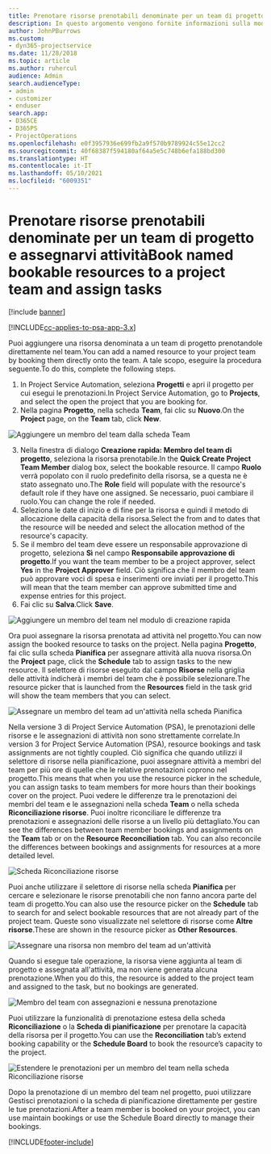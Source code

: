 ```yaml
---
title: Prenotare risorse prenotabili denominate per un team di progetto e assegnarvi attività
description: In questo argomento vengono fornite informazioni sulla modalità di prenotazione di risorse denominate per team di progetto e sull'assegnazione delle risorse ad attività.
author: JohnPBurrows
ms.custom:
- dyn365-projectservice
ms.date: 11/28/2018
ms.topic: article
ms.author: ruhercul
audience: Admin
search.audienceType:
- admin
- customizer
- enduser
search.app:
- D365CE
- D365PS
- ProjectOperations
ms.openlocfilehash: e0f3957936e699fb2a9f570b9789924c55e12cc2
ms.sourcegitcommit: 40f68387f594180af64a5e5c748b6efa188bd300
ms.translationtype: HT
ms.contentlocale: it-IT
ms.lasthandoff: 05/10/2021
ms.locfileid: "6009351"
---
```

# <a name="book-named-bookable-resources-to-a-project-team-and-assign-tasks"></a><span data-ttu-id="79d7f-103">Prenotare risorse prenotabili denominate per un team di progetto e assegnarvi attività</span><span class="sxs-lookup"><span data-stu-id="79d7f-103">Book named bookable resources to a project team and assign tasks</span></span> 

[!include [banner](../includes/psa-now-project-operations.md)]

[!INCLUDE[cc-applies-to-psa-app-3.x](../includes/cc-applies-to-psa-app-3x.md)]

<span data-ttu-id="79d7f-104">Puoi aggiungere una risorsa denominata a un team di progetto prenotandole direttamente nel team.</span><span class="sxs-lookup"><span data-stu-id="79d7f-104">You can  add a named resource to your project team by booking them directly onto the team.</span></span> <span data-ttu-id="79d7f-105">A tale scopo, eseguire la procedura seguente.</span><span class="sxs-lookup"><span data-stu-id="79d7f-105">To do this, complete the following steps.</span></span>

1. <span data-ttu-id="79d7f-106">In Project Service Automation, seleziona **Progetti** e apri il progetto per cui esegui le prenotazioni.</span><span class="sxs-lookup"><span data-stu-id="79d7f-106">In  Project Service Automation, go to **Projects**, and select the open the project that you are booking for.</span></span>
2. <span data-ttu-id="79d7f-107">Nella pagina **Progetto**, nella scheda **Team**, fai clic su **Nuovo**.</span><span class="sxs-lookup"><span data-stu-id="79d7f-107">On the **Project** page, on the **Team** tab, click **New**.</span></span> 

![Aggiungere un membro del team dalla scheda Team](media/RM-how-to-1.png)

3. <span data-ttu-id="79d7f-109">Nella finestra di dialogo **Creazione rapida: Membro del team di progetto**, seleziona la risorsa prenotabile.</span><span class="sxs-lookup"><span data-stu-id="79d7f-109">In the **Quick Create Project Team Member** dialog box, select the bookable resource.</span></span> <span data-ttu-id="79d7f-110">Il campo **Ruolo** verrà popolato con il ruolo predefinito della risorsa, se a questa ne è stato assegnato uno.</span><span class="sxs-lookup"><span data-stu-id="79d7f-110">The **Role** field will populate with the resource's default role if they have one assigned.</span></span> <span data-ttu-id="79d7f-111">Se necessario, puoi cambiare il ruolo.</span><span class="sxs-lookup"><span data-stu-id="79d7f-111">You can change the role if needed.</span></span> 
4. <span data-ttu-id="79d7f-112">Seleziona le date di inizio e di fine per la risorsa e quindi il metodo di allocazione della capacità della risorsa.</span><span class="sxs-lookup"><span data-stu-id="79d7f-112">Select the from and to dates that the resource will be needed and select the allocation method of the resource's capacity.</span></span> 
5. <span data-ttu-id="79d7f-113">Se il membro del team deve essere un responsabile approvazione di progetto, seleziona **Sì** nel campo **Responsabile approvazione di progetto**.</span><span class="sxs-lookup"><span data-stu-id="79d7f-113">If you want the team member to be a project approver, select **Yes** in the **Project Approver** field.</span></span> <span data-ttu-id="79d7f-114">Ciò significa che il membro del team può approvare voci di spesa e inserimenti ore inviati per il progetto.</span><span class="sxs-lookup"><span data-stu-id="79d7f-114">This will mean that the team member can approve submitted time and expense entries for this project.</span></span> 
6. <span data-ttu-id="79d7f-115">Fai clic su **Salva**.</span><span class="sxs-lookup"><span data-stu-id="79d7f-115">Click **Save**.</span></span>

![Aggiungere un membro del team nel modulo di creazione rapida](media/RM-how-to-2.png)


<span data-ttu-id="79d7f-117">Ora puoi assegnare la risorsa prenotata ad attività nel progetto.</span><span class="sxs-lookup"><span data-stu-id="79d7f-117">You can now assign the booked resource to tasks on the project.</span></span> <span data-ttu-id="79d7f-118">Nella pagina **Progetto**, fai clic sulla scheda **Pianifica** per assegnare attività alla nuova risorsa.</span><span class="sxs-lookup"><span data-stu-id="79d7f-118">On the **Project** page, click the **Schedule** tab to assign tasks to the new resource.</span></span> <span data-ttu-id="79d7f-119">Il selettore di risorse eseguito dal campo **Risorse** nella griglia delle attività indicherà i membri del team che è possibile selezionare.</span><span class="sxs-lookup"><span data-stu-id="79d7f-119">The resource picker that is launched from the **Resources** field in the task grid will show the team members that you can select.</span></span>

![Assegnare un membro del team ad un'attività nella scheda Pianifica](media/RM-how-to-3.png)

<span data-ttu-id="79d7f-121">Nella versione 3 di Project Service Automation (PSA), le prenotazioni delle risorse e le assegnazioni di attività non sono strettamente correlate.</span><span class="sxs-lookup"><span data-stu-id="79d7f-121">In version 3 for Project Service Automation (PSA), resource bookings and task assignments are not tightly coupled.</span></span> <span data-ttu-id="79d7f-122">Ciò significa che quando utilizzi il selettore di risorse nella pianificazione, puoi assegnare attività a membri del team per più ore di quelle che le relative prenotazioni coprono nel progetto.</span><span class="sxs-lookup"><span data-stu-id="79d7f-122">This means that when you use the resource picker in the schedule, you can assign tasks to team members for more hours than their bookings cover on the project.</span></span>
<span data-ttu-id="79d7f-123">Puoi vedere le differenze tra le prenotazioni dei membri del team e le assegnazioni nella scheda **Team** o nella scheda **Riconciliazione risorse**. Puoi inoltre riconciliare le differenze tra prenotazioni e assegnazioni delle risorse a un livello più dettagliato.</span><span class="sxs-lookup"><span data-stu-id="79d7f-123">You can see the differences between team member bookings and assignments on the **Team** tab or on the **Resource Reconciliation** tab. You can also reconcile the differences between bookings and assignments for resources at a more detailed level.</span></span>

![Scheda Riconciliazione risorse](media/RM-how-to-4.png)

<span data-ttu-id="79d7f-125">Puoi anche utilizzare il selettore di risorse nella scheda **Pianifica** per cercare e selezionare le risorse prenotabili che non fanno ancora parte del team di progetto.</span><span class="sxs-lookup"><span data-stu-id="79d7f-125">You can also use the resource picker on the **Schedule** tab to search for and select bookable resources that are not already part of the project team.</span></span> <span data-ttu-id="79d7f-126">Queste sono visualizzate nel selettore di risorse come **Altre risorse**.</span><span class="sxs-lookup"><span data-stu-id="79d7f-126">These are shown in the resource picker as **Other Resources**.</span></span>

![Assegnare una risorsa non membro del team ad un'attività](media/RM-how-to-5.png)

<span data-ttu-id="79d7f-128">Quando si esegue tale operazione, la risorsa viene aggiunta al team di progetto e assegnata all'attività, ma non viene generata alcuna prenotazione.</span><span class="sxs-lookup"><span data-stu-id="79d7f-128">When you do this, the resource is added to the project team and assigned to the task, but no bookings are generated.</span></span>

![Membro del team con assegnazioni e nessuna prenotazione](media/RM-how-to-6.png)

<span data-ttu-id="79d7f-130">Puoi utilizzare la funzionalità di prenotazione estesa della scheda **Riconciliazione** o la **Scheda di pianificazione** per prenotare la capacità della risorsa per il progetto.</span><span class="sxs-lookup"><span data-stu-id="79d7f-130">You can use the **Reconciliation** tab’s extend booking capability or the **Schedule Board** to book the resource’s capacity to the project.</span></span>

![Estendere le prenotazioni per un membro del team nella scheda Riconciliazione risorse](media/RM-how-to-7.png)

<span data-ttu-id="79d7f-132">Dopo la prenotazione di un membro del team nel progetto, puoi utilizzare Gestisci prenotazioni o la scheda di pianificazione direttamente per gestire le tue prenotazioni.</span><span class="sxs-lookup"><span data-stu-id="79d7f-132">After a team member is booked on your project, you can use maintain bookings or use the Schedule Board directly to manage their bookings.</span></span>


[!INCLUDE[footer-include](../includes/footer-banner.md)]
